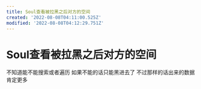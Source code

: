 ```yaml
---
title: Soul查看被拉黑之后对方的空间
created: '2022-08-08T04:11:00.525Z'
modified: '2022-08-08T04:12:29.751Z'
---
```


# Soul查看被拉黑之后对方的空间

不知道能不能搜索或者遍历 如果不能的话只能黑进去了 不过那样的话出来的数据肯定更多
